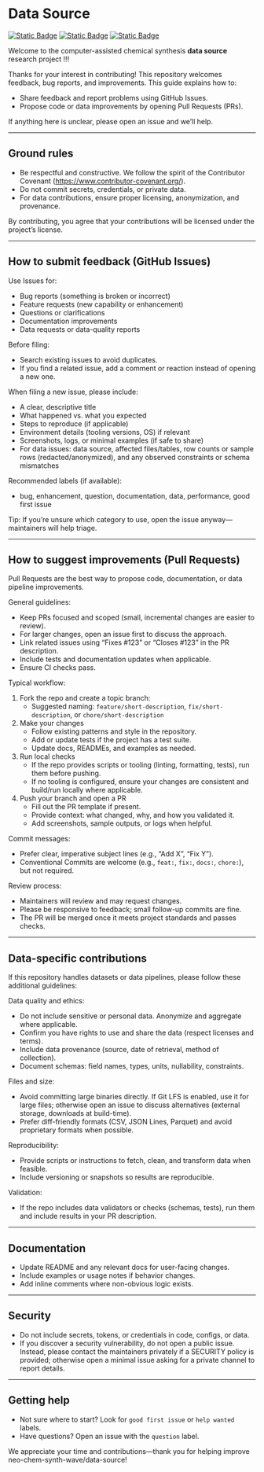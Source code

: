 # Data Source
[![Static Badge](https://img.shields.io/badge/data__source-2025.9.1-%23E68E36?logo=github&style=flat)](https://github.com/neo-chem-synth-wave/data-source/releases/tag/2025.9.1)
[![Static Badge](https://img.shields.io/badge/Institute%20of%20Science%20Tokyo-%231C3177?style=flat)](https://www.isct.ac.jp)
[![Static Badge](https://img.shields.io/badge/Elix%2C%20Inc.-%235EB6B3?style=flat)](https://www.elix-inc.com)

Welcome to the computer-assisted chemical synthesis **data source** research project !!!

Thanks for your interest in contributing! This repository welcomes feedback, bug reports, and improvements. This guide explains how to:
- Share feedback and report problems using GitHub Issues.
- Propose code or data improvements by opening Pull Requests (PRs).

If anything here is unclear, please open an issue and we’ll help.

---

## Ground rules

- Be respectful and constructive. We follow the spirit of the Contributor Covenant (https://www.contributor-covenant.org/).
- Do not commit secrets, credentials, or private data.
- For data contributions, ensure proper licensing, anonymization, and provenance.

By contributing, you agree that your contributions will be licensed under the project’s license.

---

## How to submit feedback (GitHub Issues)

Use Issues for:
- Bug reports (something is broken or incorrect)
- Feature requests (new capability or enhancement)
- Questions or clarifications
- Documentation improvements
- Data requests or data-quality reports

Before filing:
- Search existing issues to avoid duplicates.
- If you find a related issue, add a comment or reaction instead of opening a new one.

When filing a new issue, please include:
- A clear, descriptive title
- What happened vs. what you expected
- Steps to reproduce (if applicable)
- Environment details (tooling versions, OS) if relevant
- Screenshots, logs, or minimal examples (if safe to share)
- For data issues: data source, affected files/tables, row counts or sample rows (redacted/anonymized), and any observed constraints or schema mismatches

Recommended labels (if available):
- bug, enhancement, question, documentation, data, performance, good first issue

Tip: If you’re unsure which category to use, open the issue anyway—maintainers will help triage.

---

## How to suggest improvements (Pull Requests)

Pull Requests are the best way to propose code, documentation, or data pipeline improvements.

General guidelines:
- Keep PRs focused and scoped (small, incremental changes are easier to review).
- For larger changes, open an issue first to discuss the approach.
- Link related issues using “Fixes #123” or “Closes #123” in the PR description.
- Include tests and documentation updates when applicable.
- Ensure CI checks pass.

Typical workflow:
1. Fork the repo and create a topic branch:
   - Suggested naming: `feature/short-description`, `fix/short-description`, or `chore/short-description`
2. Make your changes
   - Follow existing patterns and style in the repository.
   - Add or update tests if the project has a test suite.
   - Update docs, READMEs, and examples as needed.
3. Run local checks
   - If the repo provides scripts or tooling (linting, formatting, tests), run them before pushing.
   - If no tooling is configured, ensure your changes are consistent and build/run locally where applicable.
4. Push your branch and open a PR
   - Fill out the PR template if present.
   - Provide context: what changed, why, and how you validated it.
   - Add screenshots, sample outputs, or logs when helpful.

Commit messages:
- Prefer clear, imperative subject lines (e.g., “Add X”, “Fix Y”).
- Conventional Commits are welcome (e.g., `feat:`, `fix:`, `docs:`, `chore:`), but not required.

Review process:
- Maintainers will review and may request changes.
- Please be responsive to feedback; small follow-up commits are fine.
- The PR will be merged once it meets project standards and passes checks.

---

## Data-specific contributions

If this repository handles datasets or data pipelines, please follow these additional guidelines:

Data quality and ethics:
- Do not include sensitive or personal data. Anonymize and aggregate where applicable.
- Confirm you have rights to use and share the data (respect licenses and terms).
- Include data provenance (source, date of retrieval, method of collection).
- Document schemas: field names, types, units, nullability, constraints.

Files and size:
- Avoid committing large binaries directly. If Git LFS is enabled, use it for large files; otherwise open an issue to discuss alternatives (external storage, downloads at build-time).
- Prefer diff-friendly formats (CSV, JSON Lines, Parquet) and avoid proprietary formats when possible.

Reproducibility:
- Provide scripts or instructions to fetch, clean, and transform data when feasible.
- Include versioning or snapshots so results are reproducible.

Validation:
- If the repo includes data validators or checks (schemas, tests), run them and include results in your PR description.

---

## Documentation

- Update README and any relevant docs for user-facing changes.
- Include examples or usage notes if behavior changes.
- Add inline comments where non-obvious logic exists.

---

## Security

- Do not include secrets, tokens, or credentials in code, configs, or data.
- If you discover a security vulnerability, do not open a public issue. Instead, please contact the maintainers privately if a SECURITY policy is provided; otherwise open a minimal issue asking for a private channel to report details.

---

## Getting help

- Not sure where to start? Look for `good first issue` or `help wanted` labels.
- Have questions? Open an issue with the `question` label.

We appreciate your time and contributions—thank you for helping improve neo-chem-synth-wave/data-source!

